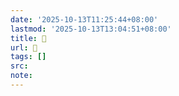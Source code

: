 ```yaml
---
date: '2025-10-13T11:25:44+08:00'
lastmod: '2025-10-13T13:04:51+08:00'
title: 󰉌
url: 󰉌
tags: []
src:
note:
---
```


